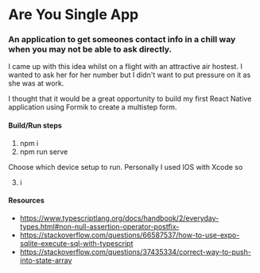 # Are You Single App

### An application to get someones contact info in a chill way when you may not be able to ask directly.

I came up with this idea whilst on a flight with an attractive air hostest. I wanted to ask her for her number but I didn't want to put pressure on it as she was at work.

I thought that it would be a great opportunity to build my first React Native application using Formik to create a multistep form.

#### Build/Run steps

1. npm i
2. npm run serve

Choose which device setup to run. Personally I used IOS with Xcode so

3. i

#### Resources

- https://www.typescriptlang.org/docs/handbook/2/everyday-types.html#non-null-assertion-operator-postfix-
- https://stackoverflow.com/questions/66587537/how-to-use-expo-sqlite-execute-sql-with-typescript
- https://stackoverflow.com/questions/37435334/correct-way-to-push-into-state-array
